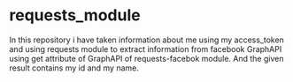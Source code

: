 # requests_module
In this repository i have taken information about me using my access_token and using 
requests module to extract information from facebook GraphAPI using get attribute of GraphAPI of requests-facebok module.
And the given result contains my id and my name. 
